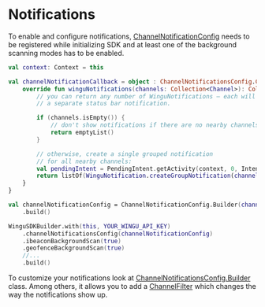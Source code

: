 # Notifications

To enable and configure notifications, [ChannelNotificationConfig](https://wingu-GmbH.github.io/wingu-android-sdk/dokka/wingu-android-sdk/de.wingu.sdk.notification/-channel-notifications-config/index.html) needs to be registered while initializing SDK and at least one of the background scanning modes has to be enabled.

```kotlin
val context: Context = this

val channelNotificationCallback = object : ChannelNotificationsConfig.ChannelNotificationCallback {
    override fun winguNotifications(channels: Collection<Channel>): Collection<WinguNotification> {
        // you can return any number of WinguNotifications — each will represent
        // a separate status bar notification.

        if (channels.isEmpty()) {
        	// don't show notifications if there are no nearby channels
            return emptyList()
        }

        // otherwise, create a single grouped notification
        // for all nearby channels:
        val pendingIntent = PendingIntent.getActivity(context, 0, Intent(context, YourMainActivity::class.java), 0)
        return listOf(WinguNotification.createGroupNotification(channels, "Nearby channels", pendingIntent))
    }
}

val channelNotificationConfig = ChannelNotificationConfig.Builder(channelNotificationCallback)
    .build()

WinguSDKBuilder.with(this, YOUR_WINGU_API_KEY)
    .channelNotificationsConfig(channelNotificationConfig)
    .ibeaconBackgroundScan(true)
    .geofenceBackgroundScan(true)
    //...
    .build()
```

To customize your notifications look at [ChannelNotificationsConfig.Builder](https://wingu-GmbH.github.io/wingu-android-sdk/dokka/wingu-android-sdk/de.wingu.sdk.notification/-channel-notifications-config/-builder/index.html) class. Among others, it allows you to add a [ChannelFilter](https://wingu-GmbH.github.io/wingu-android-sdk/dokka/wingu-android-sdk/de.wingu.sdk.channel.filter/-channel-filter/index.html) which changes the way the notifications show up.
